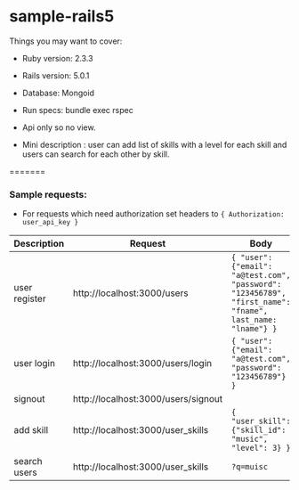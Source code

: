 
# sample-rails5


Things you may want to cover:

* Ruby version: 2.3.3

* Rails version: 5.0.1

* Database: Mongoid

* Run specs: bundle exec rspec

* Api only so no view.

* Mini description : user can add list of skills with a level for each skill and users can search for each other by skill.

=======

### Sample requests:

* For requests which need authorization set headers to `{ Authorization: user_api_key }`

Description | Request | Body | Method
--- | --- | --- | ---
user register | http://localhost:3000/users | `{ "user": {"email": "a@test.com", "password": "123456789", "first_name": "fname", last_name: "lname"} }` | **POST**
user login | http://localhost:3000/users/login | `{ "user": {"email": "a@test.com", "password": "123456789"} }`| **POST**
signout | http://localhost:3000/users/signout | ` ` | **GET**
add skill | http://localhost:3000/user_skills | `{ "user_skill": {"skill_id": "music", "level": 3} }` | **POST**
search users | http://localhost:3000/user_skills | `?q=muisc` | **GET**
